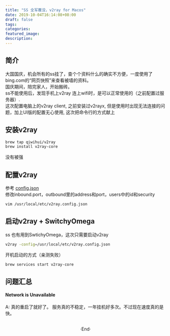 ```yaml
---
title: "SS 全军覆没，v2ray for Macos"
date: 2019-10-04T16:14:08+08:00
draft: false
tags: 
categories: 
featured_image: 
description: 
---
```


## 简介
大国国庆，机会所有的ss挂了，查个个资料什么的确实不方便，一度使用了bing.com的“网页快照”来查看被墙的资料。  
国庆期间，陪完家人，开始搬砖。   
ss不能使用后，发现手机上v2ray 连上wifi时，是可以正常使用的（之前配置过服务器）.    
这次配置电脑上的v2ray client, 之前安装过v2rayx, 但是使用时出现无法连接的问题，加上UI版的配置无心使用, 这次把命令行的方式献上   

## 安装v2ray  
``` bash 
brew tap qiwihui/v2ray   
brew install v2ray-core  
```
没有被强  


## 配置v2ray
参考 [config.json](https://raw.githubusercontent.com/Dosimz/v2ray-config.json/master/config.json)   
修改inbound.port，outbound里的address和port，users中的id和security  
``` bash 
vim /usr/local/etc/v2ray.config.json 
```

## 启动v2ray + SwitchyOmega 
ss 也有用到SwtichyOmega，这次只需要启动v2ray   
```bash 
v2ray -config=/usr/local/etc/v2ray.config.json
```
开机启动的方式（亲测失败）   
``` bash 
brew services start v2ray-core 
```


## 问题汇总 
#### Network is Unavailable
A: 真的重启了就好了。 服务真的不稳定，一年挂机好多次。不过现在速度真的是快。   

<br>

<center>  ·End·  </center>
